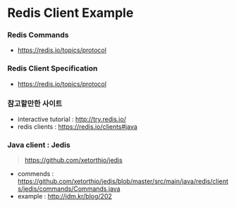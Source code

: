 # Redis Client Example

### Redis Commands
- https://redis.io/topics/protocol

### Redis Client Specification
- https://redis.io/topics/protocol

### 참고할만한 사이트
- interactive tutorial : http://try.redis.io/ 
- redis clients : https://redis.io/clients#java

### Java client : Jedis
> https://github.com/xetorthio/jedis
- commends : https://github.com/xetorthio/jedis/blob/master/src/main/java/redis/clients/jedis/commands/Commands.java
- example : http://jdm.kr/blog/202